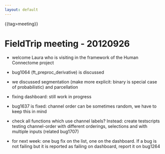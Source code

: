 ```yaml
---
layout: default
---
```


{{tag>meeting}}

# FieldTrip meeting - 20120926


*  welcome Laura who is visiting in the framework of the Human Connectome project

*  bug1064 (ft_preproc_derivative) is discussed

*  we discussed segmentation (make more explicit: binary is special case of probabilistic) and parcellation 

*  fixing dashboard: still work in progress 

*  bug1637 is fixed: channel order can be sometimes random, we have to keep this in mind

*  check all functions which use channel labels? Instead: create testscripts testing channel-order with different orderings, selections and with multiple inputs (related bug1707)

*  for next week: one bug fix on the list, one on the dashboard. If a bug is not failing but it is reported as failing on dashboard, report it on bug1264

